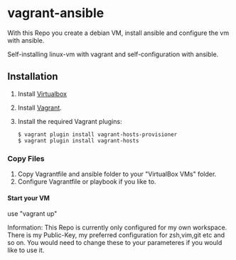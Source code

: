 # vagrant-ansible
With this Repo you create a debian VM, install ansible and configure the vm with ansible.


Self-installing linux-vm with vagrant and self-configuration with ansible.


## Installation

1. Install [Virtualbox](https://www.virtualbox.org/wiki/Downloads)
2. Install [Vagrant](https://vagrantup.com).
3. Install the required Vagrant plugins:
    
    ```shell
    $ vagrant plugin install vagrant-hosts-provisioner
    $ vagrant plugin install vagrant-hosts
    ```
    
### Copy Files

1. Copy Vagrantfile and ansible folder to your "VirtualBox VMs" folder.
2. Configure Vagrantfile or playbook if you like to.

#### Start your VM

use "vagrant up"


Information: This Repo is currently only configured for my own workspace. There is my Public-Key, my preferred configuration for zsh,vim,git etc and so on.
You would need to change these to your parameteres if you would like to use it.
